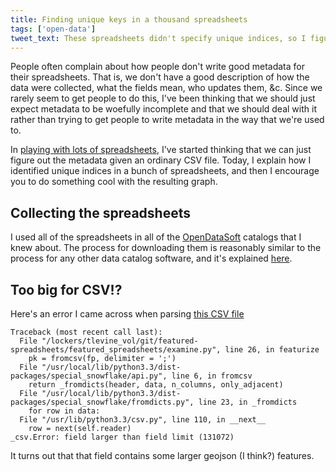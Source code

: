 ```yaml
---
title: Finding unique keys in a thousand spreadsheets
tags: ['open-data']
tweet_text: These spreadsheets didn't specify unique indices, so I figured them out.
---
```

People often complain about how people don't write good metadata for their
spreadsheets. That is, we don't have a good description of how the data were
collected, what the fields mean, who updates them, &c. Since we rarely seem
to get people to do this, I've been thinking that we should just expect
metadata to be woefully incomplete and that we should deal with it rather
than trying to get people to write metadata in the way that we're used to.

In [playing with lots of spreadsheets](/open-data), I've started thinking
that we can just figure out the metadata given an ordinary CSV file.
Today, I explain how I identified unique indices in a bunch of spreadsheets,
and then I encourage you to do something cool with the resulting graph.

## Collecting the spreadsheets
I used all of the spreadsheets in all of the [OpenDataSoft](https://opendatasoft.com)
catalogs that I knew about. The process for downloading them is reasonably
similar to the process for any other data catalog software, and it's explained
[here]().



## Too big for CSV!?
Here's an error I came across when parsing [this CSV file](http://public.opendatasoft.com/explore/dataset/scisf_housing_affordability_gap_by_neighborhood_san_francisco_ca/download?format=csv)

    Traceback (most recent call last):
      File "/lockers/tlevine_vol/git/featured-spreadsheets/featured_spreadsheets/examine.py", line 26, in featurize
        pk = fromcsv(fp, delimiter = ';')
      File "/usr/local/lib/python3.3/dist-packages/special_snowflake/api.py", line 6, in fromcsv
        return _fromdicts(header, data, n_columns, only_adjacent)
      File "/usr/local/lib/python3.3/dist-packages/special_snowflake/fromdicts.py", line 23, in _fromdicts
        for row in data:
      File "/usr/lib/python3.3/csv.py", line 110, in __next__
        row = next(self.reader)
    _csv.Error: field larger than field limit (131072)

It turns out that that field contains some larger geojson (I think?) features.
